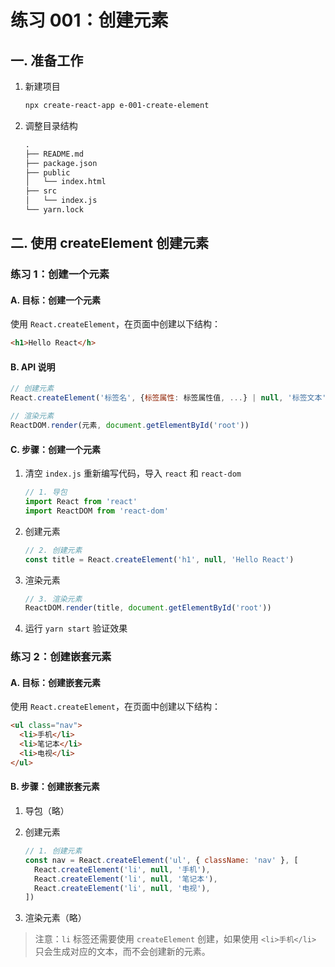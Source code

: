 # 练习 001：创建元素

## 一. 准备工作

1. 新建项目

   ```bash
   npx create-react-app e-001-create-element
   ```

2. 调整目录结构

   ```txt
   .
   ├── README.md
   ├── package.json
   ├── public
   │   └── index.html
   ├── src
   │   └── index.js
   └── yarn.lock
   ```

## 二. 使用 createElement 创建元素

### 练习 1：创建一个元素

#### A. 目标：创建一个元素

使用 `React.createElement`，在页面中创建以下结构：

```html
<h1>Hello React</h>
```

#### B. API 说明

```js
// 创建元素
React.createElement('标签名', {标签属性: 标签属性值, ...} | null, '标签文本' | 其他元素 | 元素数组)

// 渲染元素
ReactDOM.render(元素, document.getElementById('root'))
```

#### C. 步骤：创建一个元素

1. 清空 `index.js` 重新编写代码，导入 `react` 和 `react-dom`

   ```js
   // 1. 导包
   import React from 'react'
   import ReactDOM from 'react-dom'
   ```

2. 创建元素

   ```js
   // 2. 创建元素
   const title = React.createElement('h1', null, 'Hello React')
   ```

3. 渲染元素

   ```js
   // 3. 渲染元素
   ReactDOM.render(title, document.getElementById('root'))
   ```

4. 运行 `yarn start` 验证效果

### 练习 2：创建嵌套元素

#### A. 目标：创建嵌套元素

使用 `React.createElement`，在页面中创建以下结构：

```html
<ul class="nav">
  <li>手机</li>
  <li>笔记本</li>
  <li>电视</li>
</ul>
```

#### B. 步骤：创建嵌套元素

1. 导包（略）

2. 创建元素

   ```js
   // 1. 创建元素
   const nav = React.createElement('ul', { className: 'nav' }, [
     React.createElement('li', null, '手机'),
     React.createElement('li', null, '笔记本'),
     React.createElement('li', null, '电视'),
   ])
   ```

3. 渲染元素（略）

> 注意：`li` 标签还需要使用 `createElement` 创建，如果使用 `<li>手机</li>` 只会生成对应的文本，而不会创建新的元素。
